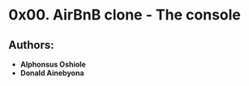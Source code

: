 # 0x00. AirBnB clone - The console


















## Authors:
* **Alphonsus Oshiole**
* **Donald Ainebyona**
